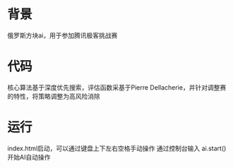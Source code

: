 # 背景
俄罗斯方块ai，用于参加腾讯极客挑战赛

# 代码
核心算法基于深度优先搜索，评估函数采基于Pierre Dellacherie，并针对调整赛的特性，将策略调整为高风险消除

# 运行
index.html启动，可以通过键盘上下左右空格手动操作
通过控制台输入 ai.start() 开始AI自动操作

